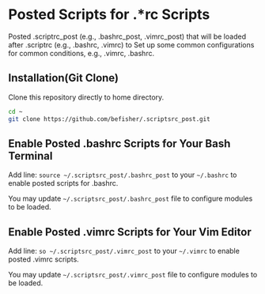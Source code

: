 # Posted Scripts for .\*rc Scripts

<!-- > Created by Fisher at 14:49 on 2017-03-21. -->

Posted .scriptrc_post (e.g., .bashrc_post, .vimrc_post) that will be loaded after .scriptrc (e.g., .bashrc, .vimrc) to Set up some common configurations for common conditions, e.g., .vimrc, .bashrc.

## Installation(Git Clone)

Clone this repository directly to home directory.

```bash
cd ~
git clone https://github.com/befisher/.scriptsrc_post.git
```

## Enable Posted .bashrc Scripts for Your Bash Terminal

Add line: `source ~/.scriptsrc_post/.bashrc_post` to your `~/.bashrc` to enable posted scripts for .bashrc.

You may update `~/.scriptsrc_post/.bashrc_post` file to configure modules to be loaded.

## Enable Posted .vimrc Scripts for Your Vim Editor

Add line: `so ~/.scriptsrc_post/.vimrc_post` to your `~/.vimrc` to enable posted .vimrc scripts.

You may update `~/.scriptsrc_post/.vimrc_post` file to configure modules to be loaded.



